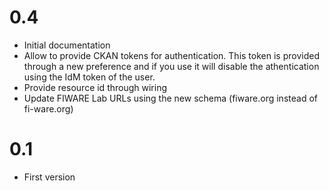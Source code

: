 0.4
===

* Initial documentation
* Allow to provide CKAN tokens for authentication. This token is provided
  through a new preference and if you use it will disable the athentication
  using the IdM token of the user.
* Provide resource id through wiring
* Update FIWARE Lab URLs using the new schema (fiware.org instead of
  fi-ware.org)

0.1
===

* First version
